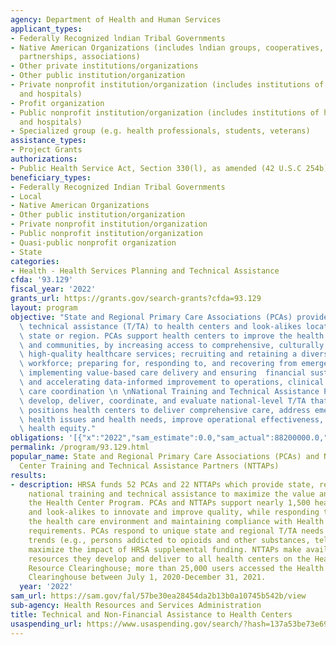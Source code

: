 ```yaml
---
agency: Department of Health and Human Services
applicant_types:
- Federally Recognized lndian Tribal Governments
- Native American Organizations (includes lndian groups, cooperatives, corporations,
  partnerships, associations)
- Other private institutions/organizations
- Other public institution/organization
- Private nonprofit institution/organization (includes institutions of higher education
  and hospitals)
- Profit organization
- Public nonprofit institution/organization (includes institutions of higher education
  and hospitals)
- Specialized group (e.g. health professionals, students, veterans)
assistance_types:
- Project Grants
authorizations:
- Public Health Service Act, Section 330(l), as amended (42 U.S.C 254b).
beneficiary_types:
- Federally Recognized Indian Tribal Governments
- Local
- Native American Organizations
- Other public institution/organization
- Private nonprofit institution/organization
- Public nonprofit institution/organization
- Quasi-public nonprofit organization
- State
categories:
- Health - Health Services Planning and Technical Assistance
cfda: '93.129'
fiscal_year: '2022'
grants_url: https://grants.gov/search-grants?cfda=93.129
layout: program
objective: "State and Regional Primary Care Associations (PCAs) provide training and\
  \ technical assistance (T/TA) to health centers and look-alikes located in their\
  \ state or region. PCAs support health centers to improve the health of individuals\
  \ and communities, by increasing access to comprehensive, culturally competent,\
  \ high-quality healthcare services; recruiting and retaining a diverse healthcare\
  \ workforce; preparing for, responding to, and recovering from emergent health events;\
  \ implementing value-based care delivery and ensuring  financial sustainability;\
  \ and accelerating data-informed improvement to operations, clinical quality, and\
  \ care coordination \n \nNational Training and Technical Assistance Partners (NTTAPs)\
  \ develop, deliver, coordinate, and evaluate national-level T/TA that strategically\
  \ positions health centers to deliver comprehensive care, address emergent public\
  \ health issues and health needs, improve operational effectiveness, and advance\
  \ health equity."
obligations: '[{"x":"2022","sam_estimate":0.0,"sam_actual":88200000.0,"usa_spending_actual":5900801.0},{"x":"2023","sam_estimate":91800000.0,"sam_actual":0.0,"usa_spending_actual":1775369.0},{"x":"2024","sam_estimate":91800000.0,"sam_actual":0.0,"usa_spending_actual":0.0}]'
permalink: /program/93.129.html
popular_name: State and Regional Primary Care Associations (PCAs) and National Health
  Center Training and Technical Assistance Partners (NTTAPs)
results:
- description: HRSA funds 52 PCAs and 22 NTTAPs which provide state, regional, and
    national training and technical assistance to maximize the value and impact of
    the Health Center Program. PCAs and NTTAPs support nearly 1,500 health centers
    and look-alikes to innovate and improve quality, while responding to changes in
    the health care environment and maintaining compliance with Health Center Program
    requirements. PCAs respond to unique state and regional T/TA needs based on health
    trends (e.g., persons addicted to opioids and other substances, telehealth), and
    maximize the impact of HRSA supplemental funding. NTTAPs make available the T/TA
    resources they develop and deliver to all health centers on the Health Center
    Resource Clearinghouse; more than 25,000 users accessed the Health Center Resource
    Clearinghouse between July 1, 2020-December 31, 2021.
  year: '2022'
sam_url: https://sam.gov/fal/57be30ea28454da2b13b0a10745b542b/view
sub-agency: Health Resources and Services Administration
title: Technical and Non-Financial Assistance to Health Centers
usaspending_url: https://www.usaspending.gov/search/?hash=137a53be73e6966762e955027d6369a5
---
```

